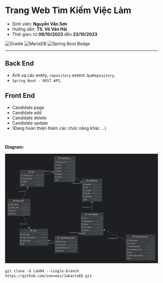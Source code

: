# Trang Web Tìm Kiếm Việc Làm
- Sinh viên: **Nguyễn Văn Sơn**
- Hướng dẫn: **TS. Võ Văn Hải**
- Thời gian: từ **08/10/2023**  đến **22/10/2023**

![Gradle](https://img.shields.io/badge/Gradle-02303A.svg?style=for-the-badge&logo=Gradle&logoColor=black)
![MariaDB](https://img.shields.io/badge/MariaDB-003545?style=for-the-badge&logo=mariadb&logoColor=black)
![Spring Boot Badge](https://img.shields.io/badge/Spring%20Boot-6DB33F?logo=springboot&logoColor=fff&style=for-the-badge)

  <hr>

## Back End
- Ánh xạ các entity, `repository` extent `JpaRepository`. <br>
- `Spring Boot - REST API`.  <br>
## Front End
-  Candidate page <br>
-  Candidate add <br>
-  Candidate delete <br>
-  Candidate update <br> 
-  (Đang hoàn thiện thêm các chức năng khác ...)  <br>
<br>

**Diagram:**

  ![ERD](/img/Diagram.png)
<br>
```git
git clone -b Lab04 --single-branch https://github.com/sonnees/JakartaEE.git
```


